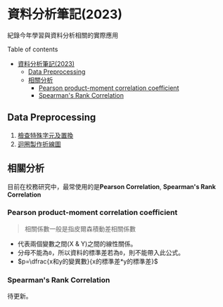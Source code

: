 # 資料分析筆記(2023)

紀錄今年學習與資料分析相關的實際應用

Table of contents

- [資料分析筆記(2023)](#資料分析筆記2023)
  - [Data Preprocessing](#data-preprocessing)
  - [相關分析](#相關分析)
    - [Pearson product-moment correlation coefficient](#pearson-product-moment-correlation-coefficient)
    - [Spearman's Rank Correlation](#spearmans-rank-correlation)

## Data Preprocessing

1. [檢查特殊字元及置換](./src/special_char.py)
2. [迴圈製作折線圖](./test/data_visualization_line_chart.py)

## 相關分析

目前在校務研究中，最常使用的是**Pearson Correlation**, **Spearman's Rank Correlation**

### Pearson product-moment correlation coefficient

> 相關係數一般是指皮爾森積動差相關係數

- 代表兩個變數之間(X & Y)之間的線性關係。
- 分母不能為`0`，所以資料的標準差若為`0`，則不能帶入此公式。
- $p=\dfrac{x和y的變異數}{x的標準差*y的標準差}$

### Spearman's Rank Correlation

待更新。

